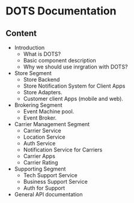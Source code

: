 # DOTS Documentation

## Content

* Introduction
	* What is DOTS?
	* Basic component description
	* Why we should use inrgration with DOTS?
* Store Segment
	* Store Backend
	* Store Notification System for Client Apps
	* Store Adapters.
	* Customer client Apps (mobile and web).
* Brokering Segment
	* Event Machine pool.
	* Event Broker.
* Carrier Management Segment
	* Carrier Service 
	* Location Service
	* Auth Service
	* Notification Service for Carriers
	* Carrier Apps
	* Carrier Rating
* Supporting Segment
	* Tech Support Service
	* Business Support Service
	* Auth for Support
* General API documentation

